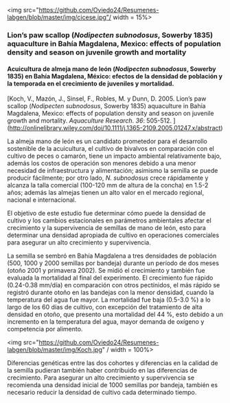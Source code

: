 
<img src="https://github.com/Oviedo24/Resumenes-labgen/blob/master/img/cicese.jpg"/ width = 15%>

### Lion’s paw scallop (*Nodipecten subnodosus*, Sowerby 1835) aquaculture in Bahía Magdalena, Mexico: effects of population density and season on juvenile growth and mortality
#### Acuicultura de almeja mano de león (*Nodipecten subnodosus*, Sowerby 1835) en Bahía Magdalena, México: efectos de la densidad de población y la temporada en el crecimiento de juveniles y mortalidad.

[Koch, V., Mazón, J., Sinsel, F., Robles, M. y  Dunn, D. 2005. Lion’s paw scallop (*Nodipecten subnodosus*, Sowerby 1835) aquaculture in Bahía Magdalena, Mexico: effects of population density and season on juvenile growth and mortality.  *Aquaculture Research*. *36*: 505-512. ] (http://onlinelibrary.wiley.com/doi/10.1111/j.1365-2109.2005.01247.x/abstract)

La almeja mano de león es un candidato prometedor para el desarrollo sostenible de la acuicultura, el cultivo de bivalvos en comparación con el cultivo de peces o camarón, tiene un impacto ambiental relativamente bajo, además los costos de operación son menores debido a una menor necesidad de infraestructura y alimentación; asimismo la semilla se puede producir fácilmente; por otro lado, *N. subnodosus* crece rápidamente y alcanza la talla comercial (100-120 mm de altura de la concha) en 1.5-2 años; además las almejas tienen un alto valor en el mercado regional, nacional e internacional.

El objetivo de este estudio fue determinar cómo puede la densidad de cultivo y los cambios estacionales en parámetros ambientales afectar el crecimiento y la supervivencia de semillas de mano de león, esto para determinar una densidad apropiada de cultivo en operaciones comerciales para asegurar un alto crecimiento y supervivencia.

La semilla se sembró en Bahía Magdalena a tres densidades de población (500, 1000 y 2000 semillas por bandeja) durante un período de dos meses (otoño 2001 y primavera 2002). Se midió el crecimiento y también fue evaluada la mortalidad al final del experimento. El crecimiento fue rápido (0.24-0.38 mm/día) en comparación con otros pectínidos, el más rápido se registró durante otoño en las bandejas con la menor densidad, cuando la temperatura del agua fue mayor. La mortalidad fue baja (0.5-3.0 %) a lo largo de los 60 días de cultivo, con excepción del tratamiento de alta densidad en otoño, que presento una mortalidad del 44 %, esto debido a un incremento en la temperatura del agua, mayor demanda de oxígeno y competencia por alimento.

<img src="https://github.com/Oviedo24/Resumenes-labgen/blob/master/img/Koch.jpg" / width = 100%>

Diferencias genéticas entre las dos cohortes y diferencias en la calidad de la semilla pudieran también haber contribuido en las diferencias de crecimiento. Para asegurar un alto crecimiento y supervivencia se recomienda una densidad inicial de 1000 semillas por bandeja, también es necesario reducir la densidad de cultivo cada determinado tiempo.
